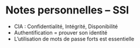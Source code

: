 # Notes personnelles – SSI

- CIA : Confidentialité, Intégrité, Disponibilité
- Authentification = prouver son identité
- L’utilisation de mots de passe forts est essentielle
